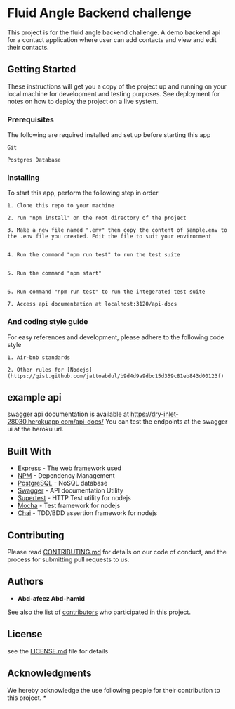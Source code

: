 # Fluid Angle Backend challenge

This project is for the fluid angle backend challenge. A demo backend api for a contact application where user can add contacts and view and edit their contacts.

## Getting Started

These instructions will get you a copy of the project up and running on your local machine for development and testing purposes. See deployment for notes on how to deploy the project on a live system.

### Prerequisites

The following are required installed and set up before starting this app

```
Git 
```
```
Postgres Database
```

### Installing

To start this app, perform the following step in order

```
1. Clone this repo to your machine 
```
```
2. run "npm install" on the root directory of the project
```
```
3. Make a new file named ".env" then copy the content of sample.env to the .env file you created. Edit the file to suit your environment
```
```

4. Run the command "npm run test" to run the test suite
```
```

5. Run the command "npm start"
```
```

6. Run command "npm run test" to run the integerated test suite 
```
```
7. Access api documentation at localhost:3120/api-docs
```

### And coding style guide
For easy references and development, please adhere to the following code style

```
1. Air-bnb standards
```
```
2. Other rules for [Nodejs](https://gist.github.com/jattoabdul/b9d4d9a9dbc15d359c81eb843d00123f)
``` 

## example api
swagger api documentation is available at https://dry-inlet-28030.herokuapp.com/api-docs/
You can test the endpoints at the swagger ui at the heroku url.
 
## Built With

* [Express](http://www.express.io) - The web framework used
* [NPM](https://npm.org/) - Dependency Management
* [PostgreSQL](https://www.postgresql.org/) - NoSQL database
* [Swagger](https://swagger.io) - API documentation Utility
* [Supertest](https://github.com/visionmedia/supertest) - HTTP Test utility for nodejs
* [Mocha](https://mochajs.org/) - Test framework for nodejs
* [Chai](http://www.chaijs.com/) - TDD/BDD assertion framework for nodejs

## Contributing

Please read [CONTRIBUTING.md](https://riby.me/code-contribution) for details on our code of conduct, and the process for submitting pull requests to us.

## Authors

* **Abd-afeez Abd-hamid** 

See also the list of [contributors](https://github.com/your/project/contributors) who participated in this project.

## License
see the [LICENSE.md](LICENSE.md) file for details

## Acknowledgments
We hereby acknowledge the use following people for their contribution to this project.
* 
